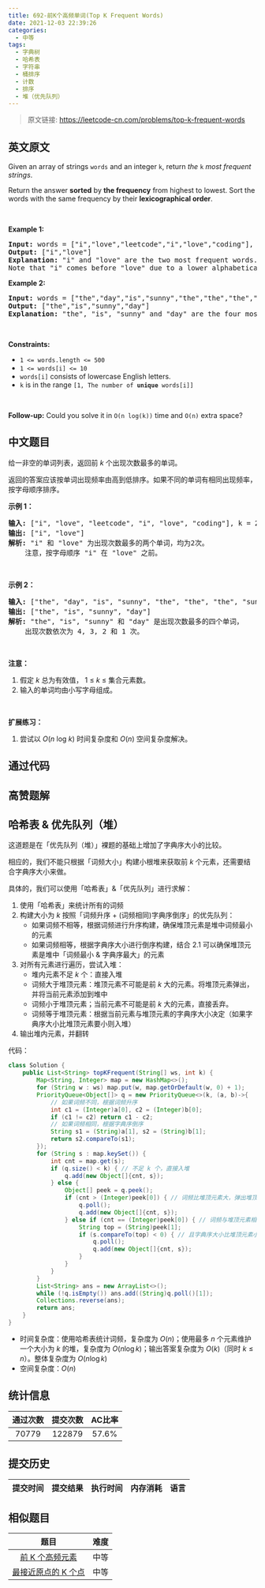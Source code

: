 ```yaml
---
title: 692-前K个高频单词(Top K Frequent Words)
date: 2021-12-03 22:39:26
categories:
  - 中等
tags:
  - 字典树
  - 哈希表
  - 字符串
  - 桶排序
  - 计数
  - 排序
  - 堆（优先队列）
---
```


> 原文链接: https://leetcode-cn.com/problems/top-k-frequent-words


## 英文原文
<div><p>Given an array of strings <code>words</code> and an integer <code>k</code>, return <em>the </em><code>k</code><em> most frequent strings</em>.</p>

<p>Return the answer <strong>sorted</strong> by <strong>the frequency</strong> from highest to lowest. Sort the words with the same frequency by their <strong>lexicographical order</strong>.</p>

<p>&nbsp;</p>
<p><strong>Example 1:</strong></p>

<pre>
<strong>Input:</strong> words = [&quot;i&quot;,&quot;love&quot;,&quot;leetcode&quot;,&quot;i&quot;,&quot;love&quot;,&quot;coding&quot;], k = 2
<strong>Output:</strong> [&quot;i&quot;,&quot;love&quot;]
<strong>Explanation:</strong> &quot;i&quot; and &quot;love&quot; are the two most frequent words.
Note that &quot;i&quot; comes before &quot;love&quot; due to a lower alphabetical order.
</pre>

<p><strong>Example 2:</strong></p>

<pre>
<strong>Input:</strong> words = [&quot;the&quot;,&quot;day&quot;,&quot;is&quot;,&quot;sunny&quot;,&quot;the&quot;,&quot;the&quot;,&quot;the&quot;,&quot;sunny&quot;,&quot;is&quot;,&quot;is&quot;], k = 4
<strong>Output:</strong> [&quot;the&quot;,&quot;is&quot;,&quot;sunny&quot;,&quot;day&quot;]
<strong>Explanation:</strong> &quot;the&quot;, &quot;is&quot;, &quot;sunny&quot; and &quot;day&quot; are the four most frequent words, with the number of occurrence being 4, 3, 2 and 1 respectively.
</pre>

<p>&nbsp;</p>
<p><strong>Constraints:</strong></p>

<ul>
	<li><code>1 &lt;= words.length &lt;= 500</code></li>
	<li><code>1 &lt;= words[i] &lt;= 10</code></li>
	<li><code>words[i]</code> consists of lowercase English letters.</li>
	<li><code>k</code> is in the range <code>[1, The number of <strong>unique</strong> words[i]]</code></li>
</ul>

<p>&nbsp;</p>
<p><strong>Follow-up:</strong> Could you solve it in <code>O(n log(k))</code> time and <code>O(n)</code> extra space?</p>
</div>

## 中文题目
<div><p>给一非空的单词列表，返回前&nbsp;<em>k&nbsp;</em>个出现次数最多的单词。</p>

<p>返回的答案应该按单词出现频率由高到低排序。如果不同的单词有相同出现频率，按字母顺序排序。</p>

<p><strong>示例 1：</strong></p>

<pre>
<strong>输入:</strong> [&quot;i&quot;, &quot;love&quot;, &quot;leetcode&quot;, &quot;i&quot;, &quot;love&quot;, &quot;coding&quot;], k = 2
<strong>输出:</strong> [&quot;i&quot;, &quot;love&quot;]
<strong>解析:</strong> &quot;i&quot; 和 &quot;love&quot; 为出现次数最多的两个单词，均为2次。
    注意，按字母顺序 &quot;i&quot; 在 &quot;love&quot; 之前。
</pre>

<p>&nbsp;</p>

<p><strong>示例 2：</strong></p>

<pre>
<strong>输入:</strong> [&quot;the&quot;, &quot;day&quot;, &quot;is&quot;, &quot;sunny&quot;, &quot;the&quot;, &quot;the&quot;, &quot;the&quot;, &quot;sunny&quot;, &quot;is&quot;, &quot;is&quot;], k = 4
<strong>输出:</strong> [&quot;the&quot;, &quot;is&quot;, &quot;sunny&quot;, &quot;day&quot;]
<strong>解析:</strong> &quot;the&quot;, &quot;is&quot;, &quot;sunny&quot; 和 &quot;day&quot; 是出现次数最多的四个单词，
    出现次数依次为 4, 3, 2 和 1 次。
</pre>

<p>&nbsp;</p>

<p><strong>注意：</strong></p>

<ol>
	<li>假定 <em>k</em> 总为有效值， 1 &le; <em>k</em> &le; 集合元素数。</li>
	<li>输入的单词均由小写字母组成。</li>
</ol>

<p>&nbsp;</p>

<p><strong>扩展练习：</strong></p>

<ol>
	<li>尝试以&nbsp;<em>O</em>(<em>n</em> log <em>k</em>) 时间复杂度和&nbsp;<em>O</em>(<em>n</em>) 空间复杂度解决。</li>
</ol>
</div>

## 通过代码
<RecoDemo>
</RecoDemo>


## 高赞题解
## 哈希表 & 优先队列（堆）

这道题是在「优先队列（堆）」裸题的基础上增加了字典序大小的比较。

相应的，我们不能只根据「词频大小」构建小根堆来获取前 $k$ 个元素，还需要结合字典序大小来做。

具体的，我们可以使用「哈希表」&「优先队列」进行求解：

1. 使用「哈希表」来统计所有的词频
2. 构建大小为 $k$ 按照「词频升序 + (词频相同)字典序倒序」的优先队列：
    * 如果词频不相等，根据词频进行升序构建，确保堆顶元素是堆中词频最小的元素
    * 如果词频相等，根据字典序大小进行倒序构建，结合 $2.1$ 可以确保堆顶元素是堆中「词频最小 & 字典序最大」的元素
3. 对所有元素进行遍历，尝试入堆：
    * 堆内元素不足 $k$ 个：直接入堆
    * 词频大于堆顶元素：堆顶元素不可能是前 $k$ 大的元素。将堆顶元素弹出，并将当前元素添加到堆中
    * 词频小于堆顶元素；当前元素不可能是前 $k$ 大的元素，直接丢弃。
    * 词频等于堆顶元素：根据当前元素与堆顶元素的字典序大小决定（如果字典序大小比堆顶元素要小则入堆）
4. 输出堆内元素，并翻转

代码：
```Java []
class Solution {
    public List<String> topKFrequent(String[] ws, int k) {
        Map<String, Integer> map = new HashMap<>();
        for (String w : ws) map.put(w, map.getOrDefault(w, 0) + 1);
        PriorityQueue<Object[]> q = new PriorityQueue<>(k, (a, b)->{ 
            // 如果词频不同，根据词频升序
            int c1 = (Integer)a[0], c2 = (Integer)b[0];
            if (c1 != c2) return c1 - c2;
            // 如果词频相同，根据字典序倒序
            String s1 = (String)a[1], s2 = (String)b[1];
            return s2.compareTo(s1);
        });
        for (String s : map.keySet()) {
            int cnt = map.get(s);
            if (q.size() < k) { // 不足 k 个，直接入堆
                q.add(new Object[]{cnt, s});
            } else {
                Object[] peek = q.peek();
                if (cnt > (Integer)peek[0]) { // 词频比堆顶元素大，弹出堆顶元素，入堆
                    q.poll();
                    q.add(new Object[]{cnt, s});
                } else if (cnt == (Integer)peek[0]) { // 词频与堆顶元素相同
                    String top = (String)peek[1];
                    if (s.compareTo(top) < 0) { // 且字典序大小比堆顶元素小，弹出堆顶元素，入堆
                        q.poll();
                        q.add(new Object[]{cnt, s});
                    }
                }
            }
        }
        List<String> ans = new ArrayList<>();
        while (!q.isEmpty()) ans.add((String)q.poll()[1]);
        Collections.reverse(ans);
        return ans;
    }
}
```
* 时间复杂度：使用哈希表统计词频，复杂度为 $O(n)$；使用最多 $n$ 个元素维护一个大小为 $k$ 的堆，复杂度为 $O(n\log{k})$；输出答案复杂度为 $O(k)$（同时 $k \leq n$）。整体复杂度为 $O(n\log{k})$
* 空间复杂度：$O(n)$

## 统计信息
| 通过次数 | 提交次数 | AC比率 |
| :------: | :------: | :------: |
|    70779    |    122879    |   57.6%   |

## 提交历史
| 提交时间 | 提交结果 | 执行时间 |  内存消耗  | 语言 |
| :------: | :------: | :------: | :--------: | :--------: |


## 相似题目
|                             题目                             | 难度 |
| :----------------------------------------------------------: | :---------: |
| [前 K 个高频元素](https://leetcode-cn.com/problems/top-k-frequent-elements/) | 中等|
| [最接近原点的 K 个点](https://leetcode-cn.com/problems/k-closest-points-to-origin/) | 中等|
